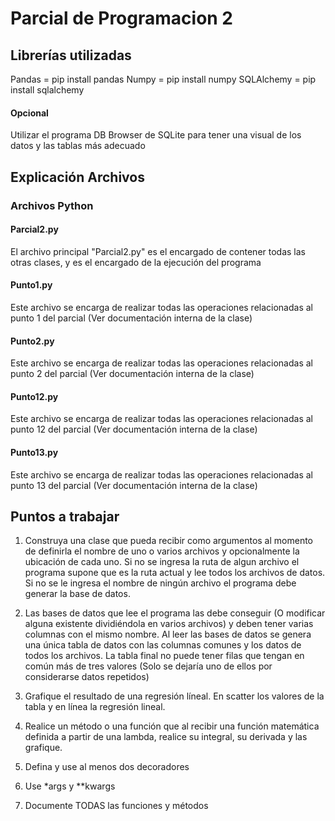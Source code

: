 # Parcial de Programacion 2

## Librerías utilizadas

Pandas = pip install pandas
Numpy = pip install numpy
SQLAlchemy = pip install sqlalchemy

#### Opcional

Utilizar el programa DB Browser de SQLite para tener una visual de los datos y las tablas más adecuado

## Explicación Archivos

### Archivos Python

#### Parcial2.py

El archivo principal "Parcial2.py" es el encargado de contener todas las otras clases, y es el encargado de la ejecución del programa

#### Punto1.py

Este archivo se encarga de realizar todas las operaciones relacionadas al punto 1 del parcial (Ver documentación interna de la clase)

#### Punto2.py

Este archivo se encarga de realizar todas las operaciones relacionadas al punto 2 del parcial (Ver documentación interna de la clase)

#### Punto12.py

Este archivo se encarga de realizar todas las operaciones relacionadas al punto 12 del parcial (Ver documentación interna de la clase)

#### Punto13.py

Este archivo se encarga de realizar todas las operaciones relacionadas al punto 13 del parcial (Ver documentación interna de la clase)

## Puntos a trabajar

1. Construya una clase que pueda recibir como argumentos al momento de definirla el nombre de uno o varios archivos y opcionalmente la ubicación de cada uno. Si no se ingresa la ruta de algun archivo el programa supone que es la ruta actual y lee todos los archivos de datos. Si no se le ingresa el nombre de ningún archivo el programa debe generar la base de datos.

2. Las bases de datos que lee el programa las debe conseguir (O modificar alguna existente dividiéndola en varios archivos) y deben tener varias columnas con el mismo nombre. Al leer las bases de datos se genera una única tabla de datos con las columnas comunes y los datos de todos los archivos. La tabla final no puede tener filas que tengan en común más de tres valores (Solo se dejaría uno de ellos por considerarse datos repetidos)

3. Grafique el resultado de una regresión líneal. En scatter los valores de la tabla y en línea la regresión lineal.

4. Realice un método o una función que al recibir una función matemática definida a partir de una lambda, realice su integral, su derivada y las grafique.

5. Defina y use al menos dos decoradores

6. Use \*args y \*\*kwargs

7. Documente TODAS las funciones y métodos

